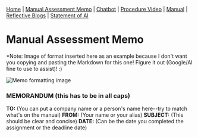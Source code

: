 [Home](index.md) | [Manual Assessment Memo](manual_assessment_memo.md) | [Chatbot](chatbot.md) | [Procedure Video](procedure_video.md) | [Manual](manual.md) | [Reflective Blogs](reflective_blogs.md) | [Statement of AI](AIstatement.md) 

# Manual Assessment Memo

*Note: Image of format inserted here as an example because I don't want you copying and pasting the Markdown for this one! Figure it out (Google/AI fine to use to assist)! :)

![Memo formatting image](memoLabels.jpg) 



### MEMORANDUM (this has to be in all caps)
**TO:** (You can put a company name or a person's name here--try to match what's on the manual)
**FROM:** (Your name or your alias)
**SUBJECT:** (This should be clear and concise)
**DATE:** (Can be the date you completed the assignment or the deadline date)
